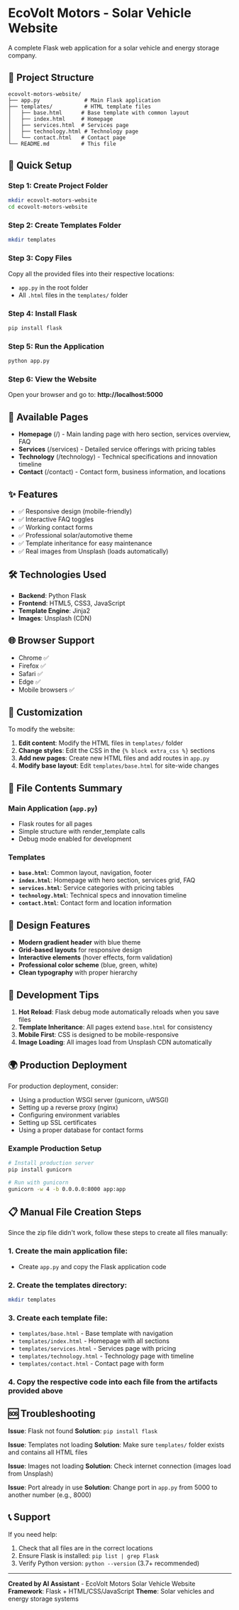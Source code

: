 # EcoVolt Motors - Solar Vehicle Website

A complete Flask web application for a solar vehicle and energy storage company.

## 📁 Project Structure

```
ecovolt-motors-website/
├── app.py              # Main Flask application
├── templates/          # HTML template files
│   ├── base.html      # Base template with common layout
│   ├── index.html     # Homepage
│   ├── services.html  # Services page
│   ├── technology.html # Technology page
│   └── contact.html   # Contact page
└── README.md          # This file
```

## 🚀 Quick Setup

### Step 1: Create Project Folder
```bash
mkdir ecovolt-motors-website
cd ecovolt-motors-website
```

### Step 2: Create Templates Folder
```bash
mkdir templates
```

### Step 3: Copy Files
Copy all the provided files into their respective locations:
- `app.py` in the root folder
- All `.html` files in the `templates/` folder

### Step 4: Install Flask
```bash
pip install flask
```

### Step 5: Run the Application
```bash
python app.py
```

### Step 6: View the Website
Open your browser and go to: **http://localhost:5000**

## 📄 Available Pages

- **Homepage** (/) - Main landing page with hero section, services overview, FAQ
- **Services** (/services) - Detailed service offerings with pricing tables  
- **Technology** (/technology) - Technical specifications and innovation timeline
- **Contact** (/contact) - Contact form, business information, and locations

## ✨ Features

- ✅ Responsive design (mobile-friendly)
- ✅ Interactive FAQ toggles
- ✅ Working contact forms
- ✅ Professional solar/automotive theme
- ✅ Template inheritance for easy maintenance
- ✅ Real images from Unsplash (loads automatically)

## 🛠️ Technologies Used

- **Backend**: Python Flask
- **Frontend**: HTML5, CSS3, JavaScript
- **Template Engine**: Jinja2
- **Images**: Unsplash (CDN)

## 🌐 Browser Support

- Chrome ✅
- Firefox ✅
- Safari ✅
- Edge ✅
- Mobile browsers ✅

## 🔧 Customization

To modify the website:

1. **Edit content**: Modify the HTML files in `templates/` folder
2. **Change styles**: Edit the CSS in the `{% block extra_css %}` sections
3. **Add new pages**: Create new HTML files and add routes in `app.py`
4. **Modify base layout**: Edit `templates/base.html` for site-wide changes

## 📝 File Contents Summary

### Main Application (`app.py`)
- Flask routes for all pages
- Simple structure with render_template calls
- Debug mode enabled for development

### Templates
- **`base.html`**: Common layout, navigation, footer
- **`index.html`**: Homepage with hero section, services grid, FAQ
- **`services.html`**: Service categories with pricing tables
- **`technology.html`**: Technical specs and innovation timeline
- **`contact.html`**: Contact form and location information

## 🎨 Design Features

- **Modern gradient header** with blue theme
- **Grid-based layouts** for responsive design
- **Interactive elements** (hover effects, form validation)
- **Professional color scheme** (blue, green, white)
- **Clean typography** with proper hierarchy

## 🚦 Development Tips

1. **Hot Reload**: Flask debug mode automatically reloads when you save files
2. **Template Inheritance**: All pages extend `base.html` for consistency
3. **Mobile First**: CSS is designed to be mobile-responsive
4. **Image Loading**: All images load from Unsplash CDN automatically

## 🌍 Production Deployment

For production deployment, consider:

- Using a production WSGI server (gunicorn, uWSGI)
- Setting up a reverse proxy (nginx)
- Configuring environment variables
- Setting up SSL certificates
- Using a proper database for contact forms

### Example Production Setup
```bash
# Install production server
pip install gunicorn

# Run with gunicorn
gunicorn -w 4 -b 0.0.0.0:8000 app:app
```

## 📋 Manual File Creation Steps

Since the zip file didn't work, follow these steps to create all files manually:

### 1. Create the main application file:
- Create `app.py` and copy the Flask application code

### 2. Create the templates directory:
```bash
mkdir templates
```

### 3. Create each template file:
- `templates/base.html` - Base template with navigation
- `templates/index.html` - Homepage with all sections
- `templates/services.html` - Services page with pricing
- `templates/technology.html` - Technology page with timeline
- `templates/contact.html` - Contact page with form

### 4. Copy the respective code into each file from the artifacts provided above

## 🆘 Troubleshooting

**Issue**: Flask not found
**Solution**: `pip install flask`

**Issue**: Templates not loading
**Solution**: Make sure `templates/` folder exists and contains all HTML files

**Issue**: Images not loading
**Solution**: Check internet connection (images load from Unsplash)

**Issue**: Port already in use
**Solution**: Change port in `app.py` from 5000 to another number (e.g., 8000)

## 📞 Support

If you need help:
1. Check that all files are in the correct locations
2. Ensure Flask is installed: `pip list | grep Flask`
3. Verify Python version: `python --version` (3.7+ recommended)

---

**Created by AI Assistant** - EcoVolt Motors Solar Vehicle Website
**Framework**: Flask + HTML/CSS/JavaScript
**Theme**: Solar vehicles and energy storage systems